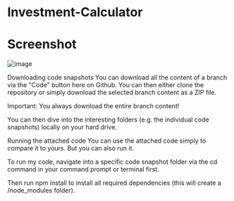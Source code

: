 # Investment-Calculator

# Screenshot 

![image](https://github.com/abhinavyadav1806/Investment-Calculator/assets/65406693/d32c9c63-9aa8-40aa-8579-db4712c7f33a)

Downloading code snapshots
You can download all the content of a branch via the "Code" button here on Github. You can then either clone the repository or simply download the selected branch content as a ZIP file.

Important: You always download the entire branch content!

You can then dive into the interesting folders (e.g. the individual code snapshots) locally on your hard drive.

Running the attached code
You can use the attached code simply to compare it to yours. But you can also run it.

To run my code, navigate into a specific code snapshot folder via the cd command in your command prompt or terminal first.

Then run npm install to install all required dependencies (this will create a /node_modules folder).
